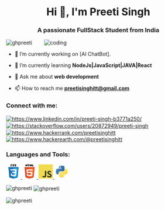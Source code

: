<h1 align="center">Hi 👋, I'm Preeti Singh</h1>
<h3 align="center">A passionate FullStack Student from India</h3>
<img align="right" alt="coding" width="400" src="https://camo.githubusercontent.com/cae12fddd9d6982901d82580bdf321d81fb299141098ca1c2d4891870827bf17/68747470733a2f2f6d69726f2e6d656469756d2e636f6d2f6d61782f313336302f302a37513379765349765f7430696f4a2d5a2e676966"
<p align="left"> <img src="https://komarev.com/ghpvc/?username=ghpreeti&label=Profile%20views&color=0e75b6&style=flat" alt="ghpreeti" /> </p>

- 🔭 I’m currently working on [AI ChatBot].

- 🌱 I’m currently learning **NodeJs|JavaScript|JAVA|React**

- 💬 Ask me about **web development**

- 📫 How to reach me **preetisinghitt@gmail.com**



<h3 align="left">Connect with me:</h3>
<p align="left">
<a href="https://linkedin.com/in/https://www.linkedin.com/in/preeti-singh-b3771a250/" target="blank"><img align="center" src="https://raw.githubusercontent.com/rahuldkjain/github-profile-readme-generator/master/src/images/icons/Social/linked-in-alt.svg" alt="https://www.linkedin.com/in/preeti-singh-b3771a250/" height="30" width="40" /></a>
<a href="https://stackoverflow.com/users/https://stackoverflow.com/users/20872949/preeti-singh" target="blank"><img align="center" src="https://raw.githubusercontent.com/rahuldkjain/github-profile-readme-generator/master/src/images/icons/Social/stack-overflow.svg" alt="https://stackoverflow.com/users/20872949/preeti-singh" height="30" width="40" /></a>
<a href="https://www.hackerrank.com/https://www.hackerrank.com/preetisinghitt" target="blank"><img align="center" src="https://raw.githubusercontent.com/rahuldkjain/github-profile-readme-generator/master/src/images/icons/Social/hackerrank.svg" alt="https://www.hackerrank.com/preetisinghitt" height="30" width="40" /></a>
<a href="https://www.hackerearth.com/https://www.hackerearth.com/@preetisinghitt" target="blank"><img align="center" src="https://raw.githubusercontent.com/rahuldkjain/github-profile-readme-generator/master/src/images/icons/Social/hackerearth.svg" alt="https://www.hackerearth.com/@preetisinghitt" height="30" width="40" /></a>
</p>

<h3 align="left">Languages and Tools:</h3>
<p align="left"> <a href="https://www.w3schools.com/css/" target="_blank" rel="noreferrer"> <img src="https://raw.githubusercontent.com/devicons/devicon/master/icons/css3/css3-original-wordmark.svg" alt="css3" width="40" height="40"/> </a> <a href="https://www.w3.org/html/" target="_blank" rel="noreferrer"> <img src="https://raw.githubusercontent.com/devicons/devicon/master/icons/html5/html5-original-wordmark.svg" alt="html5" width="40" height="40"/> </a> <a href="https://developer.mozilla.org/en-US/docs/Web/JavaScript" target="_blank" rel="noreferrer"> <img src="https://raw.githubusercontent.com/devicons/devicon/master/icons/javascript/javascript-original.svg" alt="javascript" width="40" height="40"/> </a> <a href="https://www.python.org" target="_blank" rel="noreferrer"> <img src="https://raw.githubusercontent.com/devicons/devicon/master/icons/python/python-original.svg" alt="python" width="40" height="40"/> </a> </p>

<p><img align="left" src="https://github-readme-stats.vercel.app/api/top-langs?username=ghpreeti&show_icons=true&locale=en&layout=compact" alt="ghpreeti" /></p>

<p>&nbsp;<img align="center" src="https://github-readme-stats.vercel.app/api?username=ghpreeti&show_icons=true&locale=en" alt="ghpreeti" /></p>

<p><img align="center" src="https://github-readme-streak-stats.herokuapp.com/?user=ghpreeti&" alt="ghpreeti" /></p>

